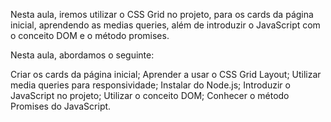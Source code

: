 Nesta aula, iremos utilizar o CSS Grid no projeto, para os cards da página inicial, aprendendo as medias queries, além de introduzir o JavaScript com o conceito DOM e o método promises.

Nesta aula, abordamos o seguinte:

Criar os cards da página inicial;
Aprender a usar o CSS Grid Layout;
Utilizar media queries para responsividade;
Instalar do Node.js;
Introduzir o JavaScript no projeto;
Utilizar o conceito DOM;
Conhecer o método Promises do JavaScript.